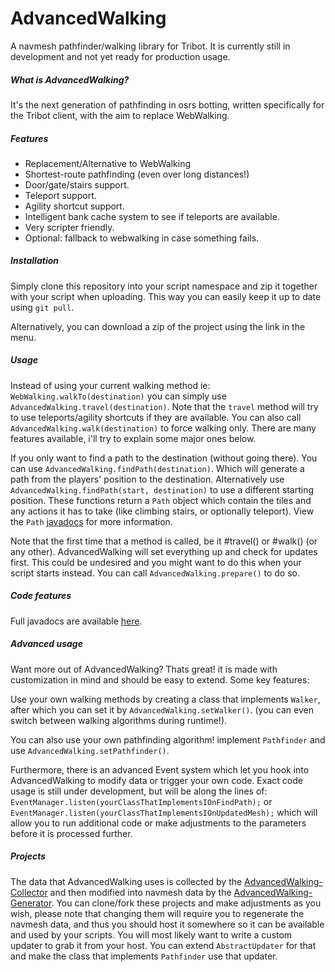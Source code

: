 # AdvancedWalking
A navmesh pathfinder/walking library for Tribot.
It is currently still in development and not yet ready for production usage.

##### What is AdvancedWalking?
It's the next generation of pathfinding in osrs botting, written specifically for the Tribot client, with the aim to replace WebWalking.

##### Features
-  Replacement/Alternative to WebWalking
-  Shortest-route pathfinding (even over long distances!)
-  Door/gate/stairs support.
-  Teleport support.
-  Agility shortcut support.
-  Intelligent bank cache system to see if teleports are available.
-  Very scripter friendly.
-  Optional: fallback to webwalking in case something fails.

##### Installation
Simply clone this repository into your script namespace and zip it together with your script when uploading. This way you can easily keep it up to date using `git pull`.

Alternatively, you can download a zip of the project using the link in the menu.

##### Usage
Instead of using your current walking method ie: `WebWalking.walkTo(destination)` you can simply use `AdvancedWalking.travel(destination)`. Note that the `travel` method will try to use teleports/agility shortcuts if they are available. You can also call `AdvancedWalking.walk(destination)` to force walking only. There are many features available, i'll try to explain some major ones below.

If you only want to find a path to the destination (without going there). You can use `AdvancedWalking.findPath(destination)`. Which will generate a path from the players' position to the destination. Alternatively use `AdvancedWalking.findPath(start, destination)` to use a different starting position. These functions return a `Path` object which contain the tiles and any actions it has to take (like climbing stairs, or optionally teleport). View the `Path` [javadocs](https://laniax.github.io/AdvancedWalking/scripts/AdvancedWalking/Game/Path/Path.html) for more information.

Note that the first time that a method is called, be it #travel() or #walk() (or any other). AdvancedWalking will set everything up and check for updates first. This could be undesired and you might want to do this when your script starts instead. You can call `AdvancedWalking.prepare()` to do so.

##### Code features
Full javadocs are available [here](https://laniax.github.io/AdvancedWalking/).

##### Advanced usage
Want more out of AdvancedWalking? Thats great! it is made with customization in mind and should be easy to extend.
Some key features:

Use your own walking methods by creating a class that implements `Walker`, after which you can set it by `AdvancedWalking.setWalker()`. (you can even switch between walking algorithms during runtime!).

You can also use your own pathfinding algorithm! implement `Pathfinder` and use `AdvancedWalking.setPathfinder()`.

Furthermore, there is an advanced Event system which let you hook into AdvancedWalking to modify data or trigger your own code. Exact code usage is still under development, but will be along the lines of: `EventManager.listen(yourClassThatImplementsIOnFindPath);` or `EventManager.listen(yourClassThatImplementsIOnUpdatedMesh);` which will allow you to run additional code or make adjustments to the parameters before it is processed further.

##### Projects
The data that AdvancedWalking uses is collected by the [AdvancedWalking-Collector](https://github.com/Laniax/AdvancedWalking-Collector) and then modified into navmesh data by the [AdvancedWalking-Generator](https://github.com/Laniax/AdvancedWalking-Generator). You can clone/fork these projects and make adjustments as you wish, please note that changing them will require you to regenerate the navmesh data, and thus you should host it somewhere so it can be available and used by your scripts. You will most likely want to write a custom updater to grab it from your host. You can extend `AbstractUpdater` for that and make the class that implements `Pathfinder` use that updater.
